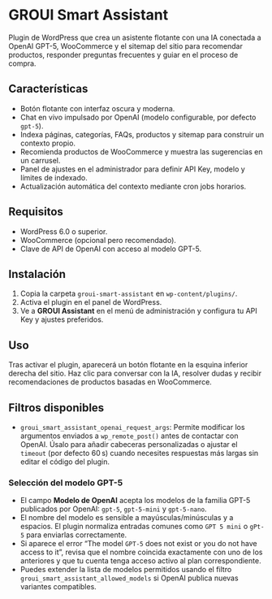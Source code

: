 # GROUI Smart Assistant

Plugin de WordPress que crea un asistente flotante con una IA conectada a OpenAI GPT-5, WooCommerce y el sitemap del sitio para recomendar productos, responder preguntas frecuentes y guiar en el proceso de compra.

## Características

- Botón flotante con interfaz oscura y moderna.
- Chat en vivo impulsado por OpenAI (modelo configurable, por defecto `gpt-5`).
- Indexa páginas, categorías, FAQs, productos y sitemap para construir un contexto propio.
- Recomienda productos de WooCommerce y muestra las sugerencias en un carrusel.
- Panel de ajustes en el administrador para definir API Key, modelo y límites de indexado.
- Actualización automática del contexto mediante cron jobs horarios.

## Requisitos

- WordPress 6.0 o superior.
- WooCommerce (opcional pero recomendado).
- Clave de API de OpenAI con acceso al modelo GPT-5.

## Instalación

1. Copia la carpeta `groui-smart-assistant` en `wp-content/plugins/`.
2. Activa el plugin en el panel de WordPress.
3. Ve a **GROUI Assistant** en el menú de administración y configura tu API Key y ajustes preferidos.

## Uso

Tras activar el plugin, aparecerá un botón flotante en la esquina inferior derecha del sitio. Haz clic para conversar con la IA, resolver dudas y recibir recomendaciones de productos basadas en WooCommerce.

## Filtros disponibles

- `groui_smart_assistant_openai_request_args`: Permite modificar los argumentos enviados a `wp_remote_post()` antes de contactar con OpenAI. Úsalo para añadir cabeceras personalizadas o ajustar el `timeout` (por defecto 60 s) cuando necesites respuestas más largas sin editar el código del plugin.

### Selección del modelo GPT-5

- El campo **Modelo de OpenAI** acepta los modelos de la familia GPT-5 publicados por OpenAI: `gpt-5`, `gpt-5-mini` y `gpt-5-nano`.
- El nombre del modelo es sensible a mayúsculas/minúsculas y a espacios. El plugin normaliza entradas comunes como `GPT 5 mini` o `gPt-5` para enviarlas correctamente.
- Si aparece el error “The model `GPT-5` does not exist or you do not have access to it”, revisa que el nombre coincida exactamente con uno de los anteriores y que tu cuenta tenga acceso activo al plan correspondiente.
- Puedes extender la lista de modelos permitidos usando el filtro `groui_smart_assistant_allowed_models` si OpenAI publica nuevas variantes compatibles.
